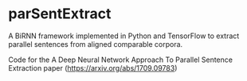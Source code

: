 # parSentExtract
A BiRNN framework implemented in Python and TensorFlow to extract parallel sentences from aligned comparable corpora.

Code for the A Deep Neural Network Approach To Parallel Sentence Extraction paper (https://arxiv.org/abs/1709.09783)
